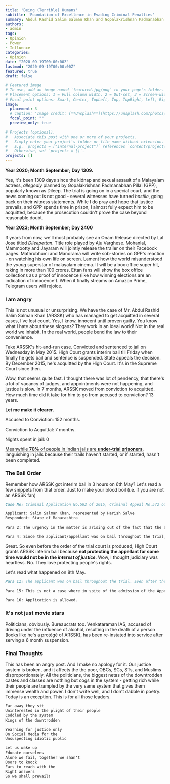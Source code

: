 ```yaml
---
title: 'Being (Terrible) Humans'
subtitle: 'Foundation of Excellence in Evading Criminal Penalties'
summary: Abdul Rashid Salim Salman Khan and Gopalakrishnan Padmanabhan Pillai.
authors:
- admin
tags:
- Opinion
- Power
- Influence
categories:
- Opinion
date: "2020-09-19T00:00:00Z"
lastmod: "2020-09-19T00:00:00Z"
featured: true
draft: false

# Featured image
# To use, add an image named `featured.jpg/png` to your page's folder.
# Placement options: 1 = Full column width, 2 = Out-set, 3 = Screen-width
# Focal point options: Smart, Center, TopLeft, Top, TopRight, Left, Right, BottomLeft, Bottom, BottomRight
image:
  placement: 3
  # caption: 'Image credit: [**Unsplash**](https://unsplash.com/photos/CpkOjOcXdUY)'
  focal_point: ""
  preview_only: true

# Projects (optional).
#   Associate this post with one or more of your projects.
#   Simply enter your project's folder or file name without extension.
#   E.g. `projects = ["internal-project"]` references `content/project/deep-learning/index.md`.
#   Otherwise, set `projects = []`.
projects: []
---
```


**Year 2020; Month September; Day 1309.**

Yes, it's been 1309 days since the kidnap and sexual assault of a Malayalam actress, _allegedly_ planned by Gopalakrishnan Padmanabhan Pillai (GPP), popularly known as Dileep. The trial is going on in a special court, and the news coming out is not good - several witnesses have turned _hostile_, going back on their witness statements. While I do pray and hope that justice prevails, and GPP spends time in prison, I almost fully expect him to be acquitted, because the prosecution couldn't prove the case beyond reasonable doubt. 

**Year 2023; Month September; Day 2400**

3 years from now, we'll most probably see an Onam Release directed by Lal Jose titled _Dileepettan_. Title role played by Aju Varghese. Mohanlal, Mammootty and Jayaram will jointly release the trailer on their Facebook pages. Mathrubhumi and Manorama will write sob-stories on GPP's reaction - on watching his own life on screen. Lament how the world misunderstood the _young_ superstar of malayalam cinema. It will be a box office super hit, raking in more than 100 crores. Ettan fans will show the box office collections as a proof of innocence (like how winning elections are an indication of innocence!). When it finally streams on Amazon Prime, Telegram users will rejoice. 

### I am angry

This is not unusual or unsurprising. We have the case of Mr. Abdul Rashid Salim Salman Khan (ARSSK) who has managed to get acquitted in several cases, I've lost count. Yes, I know, innocent until proven guilty. You know what I hate about these slogans? They work in an ideal world! Not in the real world we inhabit. In the real world, people bend the law to their convenience. 

Take ARSSK's hit-and-run case. Convicted and sentenced to jail on Wednesday in May 2015. High Court grants interim bail till Friday when finally he gets bail and sentence is suspended. State appeals the decision. By December 2015, he's acquitted by the High Court. It's in the Supreme Court since then. 

Wow, that seems quite fast. I thought there was lot of pendency, that there's a lot of vacancy of judges, and appointments were not happening, and justice is slow. In 7 months, ARSSK moved from conviction to acquitted. How much time did it take for him to go from accused to conviction? 13 years. 

**Let me make it clearer.**

Accused to Conviction: 152 months. 

Conviction to Acquittal: 7 months. 

Nights spent in jail: 0

[Meanwhile **70%** of people in Indian jails are **under-trial prisoners**](https://scroll.in/article/972458/seven-in-10-indian-prisoners-are-awaiting-trial-one-in-three-jail-inmates-is-dalit-or-adivasi), languishing in jails because their trails haven't started, or if started, hasn't been completed. 

### The Bail Order

Remember how ARSSK got interim bail in 3 hours on 6th May? Let's read a few snippets from that order. Just to make your blood boil (i.e. if you are not an ARSSK fan)

```markdown
Case No: Criminal Application No.592 of 2015, Criminal Appeal No.572 of 2015, Bombay High Court. 

Applicant: Salim Salman Khan, represented by Harish Salve
Respondent: State of Maharashtra

Para 2: The urgency in the matter is arising out of the fact that the appellant, who was throughout on bail, is likely to be taken in custody, on conviction. It is submitted that though the applicant/appellant has been convicted, copy of the impugned Judgment had not been delivered to him yet.

Para 4: Since the applicant/appellant was on bail throughout the trial, and since a copy of the impugned judgment of conviction has not yet been furnished to him, it would be proper to protect the appellant for some time **in the interest of justice**.
```

Great. So even before the order of the trial court is produced, High Court grants ARSSK interim bail because **not protecting the appellant for some time would not be in the _interest of justice_**. Wow, I thought judiciary was heartless. No. They love protecting people's rights. 

Let's read what happened on 8th May. 

```markdown
Para 11: The applicant was on bail throughout the trial. Even after the addition of the charge of an offence punishable under section 304 II of the IPC, his liberty was not disturbed. The applicant is not likely to abscond, if released on bail during the pendency of the Appeal – and there is not even a suggestion to that effect

Para 15: This is not a case where in spite of the admission of the Appeal, the appellant should be kept in detention till the Appeal is decided. It would be proper to suspend the sentence during the pendency of the Appeal.

Para 16: Application is allowed.
```

### It's not just movie stars

Politicians, obviously. Bureaucrats too.  Venkataraman IAS, accused of driving under the influence of alcohol, resulting in the death of a person (looks like he's a protégé of ARSSK), has been re-instated into service after serving a 6 month suspension. 

### Final Thoughts

This has been an angry post. And I make no apology for it. Our justice system is broken, and it affects the the poor, OBCs, SCs, STs, and Muslims disproportionately. All the politicians, the biggest netas of the downtrodden castes and classes are nothing but cogs in the system - getting rich while their people are trampled by the very same system that gives them immense wealth and power. I don't write well, and I don't dabble in poetry. Today is an exception. This is for all those leaders. 

```markdown
Far away they sit
Uninterested in the plight of their people
Coddled by the system
Kings of the downtrodden

Yearning for justice only
On Social Media for the
Unsuspecting idiotic public

Let us wake up
Educate ourselves
Alone we fail, together we shan't
Doors to knock
Ears to reach with the 
Right answers
So we shall prevail!
```







 

